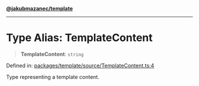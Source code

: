 [**@jakubmazanec/template**](../README.md)

---

# Type Alias: TemplateContent

> **TemplateContent**: `string`

Defined in:
[packages/template/source/TemplateContent.ts:4](https://github.com/jakubmazanec/tools/blob/d8ee2855cc8c253cbcc5c4d49e7356ff8450cbde/packages/template/source/TemplateContent.ts#L4)

Type representing a template content.
